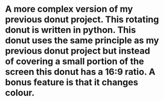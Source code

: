 # A more complex version of my previous donut project. This rotating donut is written in python. This donut uses the      same principle as my previous donut project but instead of covering a small portion of the screen this donut has a 16:9 ratio. A bonus feature is that it changes colour.
